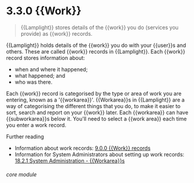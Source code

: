 # 3.3.0    {{Work}}

> {{Lamplight}} stores details of the {{work}} you do (services you provide) as {{work}} records. 

{{Lamplight}} holds details of the {{work}} you do with your {{user}}s and others. These are called {{work}} records in {{Lamplight}}. Each {{work}} record stores information about:

  * when and where it happened;
  * what happened; and
  * who was there.

Each {{work}} record is categorised by the type or area of work you are entering, known as a '{{workarea}}'. {{Workarea}}s in {{Lamplight}} are a way of categorising the different things that you do, to make it easier to sort, search and report on your {{work}} later. Each {{workarea}} can have {{subworkarea}}s below it.  You'll need to select a {{work area}} each time you enter a work record.

Further reading
* Information about work records: [9.0.0  {{Work}} records](/help/index/v/{{version}}/p/9.0.0)
* Information for System Administrators about setting up work records: [18.2.1  System Administration - {{Workarea}}s](/help/index/v/{{version}}/p/18.2.1)

###### core module

